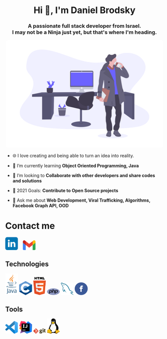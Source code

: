 <h1 align="center">Hi 👋, I'm Daniel Brodsky</h1>
<h3 align="center";">A passionate full stack developer from Israel.</br>
I may not be a Ninja just yet, but that's where I'm heading.</h3>

<p align="center">
  <img src="./images/intro.png" style="border-radius: 5px;" width="500px" title="cover">
</p>

- 🌐 I love creating and being able to turn an idea into reality.

- 🌱 I’m currently learning **Object Oriented Programming, Java**

- 👯 I’m looking to **Collaborate with other developers and share codes and solutions**

- 🥅 2021 Goals: **Contribute to Open Source projects**

- 💬 Ask me about **Web Development, Viral Trafficking, Algorithms, Facebook Graph API, OOD**

# Contact me

<div>
  <a href="https://www.linkedin.com/in/daniel-brod/"target="_blank"><img src ="./images/linkedin-logo.svg" alt="LinkedIn logo" width="8%" title='LinkedIn'/></a>
  &nbsp&nbsp
 <a href="mailto:Brods.Daniel@gmail.com" target="_blank"><img src ="./images/gmail.svg" alt="Brods.Daniel@gmail.com" width="8%" title='Gmail'/></a>
</div>

## Technologies
<div>
  <a href="https://www.oracle.com/java/" target="_blank"><img src ="./images/java.svg" alt="Java logo" width="8%" title='Java'/></a>
  <a href="https://www.cprogramming.com/" target="_blank"><img src ="./images/c.png" alt="C logo" width="8%" title='C'/></a>
  <a href="https://www.w3.org/html/" target="_blank"><img src ="./images/html-5.svg" alt="HTML5 logo" width="8%" title='html'/></a>
  <a href="https://www.php.net/" target="_blank"><img src ="./images/php.svg" alt="PHP logo" width="8%" title='PHP'/></a>
  <a href="https://www.mysql.com/" target="_blank"><img src ="./images/mysql.svg" alt="MySQL logo" width="8%" title='MySQL'/></a>
  <a href="https://developers.facebook.com/docs/graph-api/" target="_blank"><img src ="./images/facebook.svg" alt="Facebook logo" width="8%" title='Facebook Graph API'/></a>
</div>
                                                                  
                                                                 
## Tools
<div>
  <a href="https://code.visualstudio.com/" target="_blank"><img src ="./images/visual-studio-code.svg" alt="VS Code logo" width="8%" title='Visual Studio Code'/></a>
  <a href="https://www.jetbrains.com/idea/" target="_blank"><img src ="./images/IntelliJ.svg" alt="IntelliJ logo" width="8%" title='IntelliJ'/></a>
  <a href="https://git-scm.com/" target="_blank"><img src ="./images/git.svg" alt="Git logo" width="8%" title='Git'/></a>
  <a href="https://www.linux.org/" target="_blank"><img src ="./images/linux.svg" alt="Linux logo" width="8%" title='Linux'/></a>

</div>
